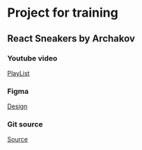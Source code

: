 # Project for training

## React Sneakers by Archakov

### Youtube video

[PlayList](https://www.youtube.com/playlist?list=PL0FGkDGJQjJEos_0yVkbKjsQ9zGVy3dG7)

### Figma

[Design](https://www.figma.com/file/fw0toTyXMwM1y4WIe0YFrJ/React-Sneakers?node-id=60%3A2&t=AkUqrEzu3fz4BWbx-0)

### Git source

[Source](https://github.com/Archakov06/react-sneakers)
